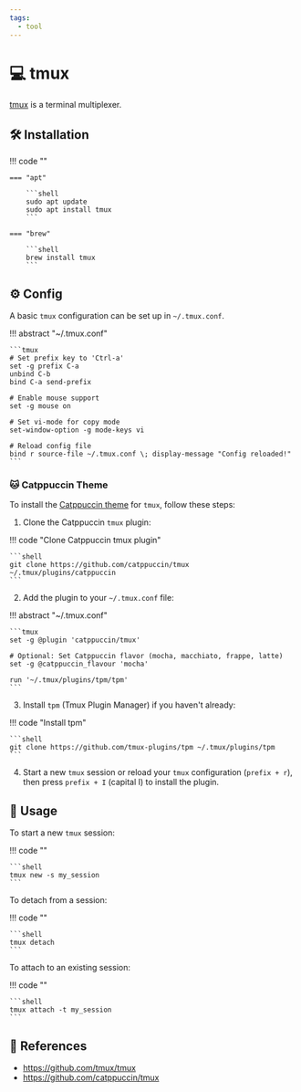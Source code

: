 ```yaml
---
tags:
  - tool
---
```

# :computer: tmux

[tmux][1] is a terminal multiplexer.

## :hammer_and_wrench: Installation

!!! code ""

    === "apt"

        ```shell
        sudo apt update
        sudo apt install tmux
        ```

    === "brew"

        ```shell
        brew install tmux
        ```

## :gear: Config

A basic `tmux` configuration can be set up in `~/.tmux.conf`.

!!! abstract "~/.tmux.conf"

    ```tmux
    # Set prefix key to 'Ctrl-a'
    set -g prefix C-a
    unbind C-b
    bind C-a send-prefix

    # Enable mouse support
    set -g mouse on

    # Set vi-mode for copy mode
    set-window-option -g mode-keys vi

    # Reload config file
    bind r source-file ~/.tmux.conf \; display-message "Config reloaded!"
    ```

### :cat: Catppuccin Theme

To install the [Catppuccin theme][2] for `tmux`, follow these steps:

1. Clone the Catppuccin `tmux` plugin:

!!! code "Clone Catppuccin tmux plugin"

    ```shell
    git clone https://github.com/catppuccin/tmux ~/.tmux/plugins/catppuccin
    ```

2. Add the plugin to your `~/.tmux.conf` file:

!!! abstract "~/.tmux.conf"

    ```tmux
    set -g @plugin 'catppuccin/tmux'

    # Optional: Set Catppuccin flavor (mocha, macchiato, frappe, latte)
    set -g @catppuccin_flavour 'mocha'

    run '~/.tmux/plugins/tpm/tpm'
    ```

3. Install `tpm` (Tmux Plugin Manager) if you haven't already:

!!! code "Install tpm"

    ```shell
    git clone https://github.com/tmux-plugins/tpm ~/.tmux/plugins/tpm
    ```

4. Start a new `tmux` session or reload your `tmux` configuration (`prefix + r`), then press `prefix + I` (capital I) to install the plugin.

## :pencil: Usage

To start a new `tmux` session:

!!! code ""

    ```shell
    tmux new -s my_session
    ```

To detach from a session:

!!! code ""

    ```shell
    tmux detach
    ```

To attach to an existing session:

!!! code ""

    ```shell
    tmux attach -t my_session
    ```

## :link: References

- <https://github.com/tmux/tmux>
- <https://github.com/catppuccin/tmux>

[1]: <https://github.com/tmux/tmux>
[2]: <https://github.com/catppuccin/tmux>
